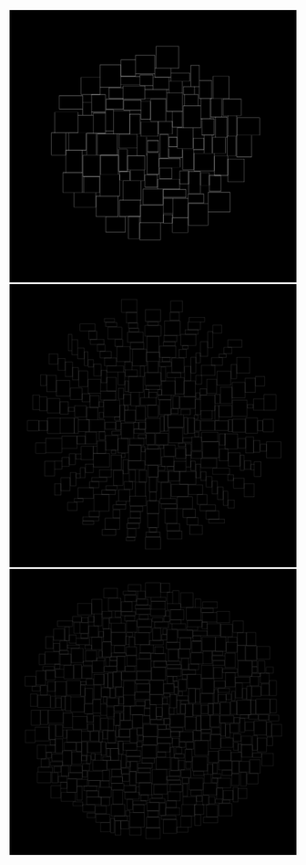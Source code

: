 
![alt text](https://github.com/ivanarray/tdd/blob/master/cs/TagsCloudVisualization/Tests/Tests_Images/simple.jpg?raw=True)
![alt text](https://github.com/ivanarray/tdd/blob/master/cs/TagsCloudVisualization/Tests/Tests_Images/simple2.jpg?raw=True)
![alt text](https://github.com/ivanarray/tdd/blob/master/cs/TagsCloudVisualization/Tests/Tests_Images/simple3.jpg?raw=True)
